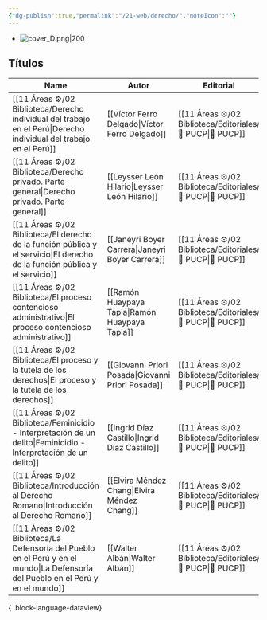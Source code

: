 ```yaml
---
{"dg-publish":true,"permalink":"/21-web/derecho/","noteIcon":""}
---
```


- ![cover_D.png|200](/img/user/11%20%C3%81reas%20%E2%9A%99/02%20Biblioteca/%F0%9F%92%BE%20Adjuntos/cover_D.png)
## Títulos
| Name                                                                                                                                 | Autor                                              | Editorial                                                    |
| ------------------------------------------------------------------------------------------------------------------------------------ | -------------------------------------------------- | ------------------------------------------------------------ |
| [[11 Áreas ⚙/02 Biblioteca/Derecho individual del trabajo en el Perú\|Derecho individual del trabajo en el Perú]]                 | [[Víctor Ferro Delgado\|Víctor Ferro Delgado]]     | [[11 Áreas ⚙/02 Biblioteca/Editoriales/📔 PUCP\|📔 PUCP]] |
| [[11 Áreas ⚙/02 Biblioteca/Derecho privado. Parte general\|Derecho privado. Parte general]]                                       | [[Leysser León Hilario\|Leysser León Hilario]]     | [[11 Áreas ⚙/02 Biblioteca/Editoriales/📔 PUCP\|📔 PUCP]] |
| [[11 Áreas ⚙/02 Biblioteca/El derecho de la función pública y el servicio\|El derecho de la función pública y el servicio]]       | [[Janeyri Boyer Carrera\|Janeyri Boyer Carrera]]   | [[11 Áreas ⚙/02 Biblioteca/Editoriales/📔 PUCP\|📔 PUCP]] |
| [[11 Áreas ⚙/02 Biblioteca/El proceso contencioso administrativo\|El proceso contencioso administrativo]]                         | [[Ramón Huaypaya Tapia\|Ramón Huaypaya Tapia]]     | [[11 Áreas ⚙/02 Biblioteca/Editoriales/📔 PUCP\|📔 PUCP]] |
| [[11 Áreas ⚙/02 Biblioteca/El proceso y la tutela de los derechos\|El proceso y la tutela de los derechos]]                       | [[Giovanni Priori Posada\|Giovanni Priori Posada]] | [[11 Áreas ⚙/02 Biblioteca/Editoriales/📔 PUCP\|📔 PUCP]] |
| [[11 Áreas ⚙/02 Biblioteca/Feminicidio - Interpretación de un delito\|Feminicidio - Interpretación de un delito]]                 | [[Ingrid Díaz Castillo\|Ingrid Díaz Castillo]]     | [[11 Áreas ⚙/02 Biblioteca/Editoriales/📔 PUCP\|📔 PUCP]] |
| [[11 Áreas ⚙/02 Biblioteca/Introducción al Derecho Romano\|Introducción al Derecho Romano]]                                       | [[Elvira Méndez Chang\|Elvira Méndez Chang]]       | [[11 Áreas ⚙/02 Biblioteca/Editoriales/📔 PUCP\|📔 PUCP]] |
| [[11 Áreas ⚙/02 Biblioteca/La Defensoría del Pueblo en el Perú y en el mundo\|La Defensoría del Pueblo en el Perú y en el mundo]] | [[Walter Albán\|Walter Albán]]                     | [[11 Áreas ⚙/02 Biblioteca/Editoriales/📔 PUCP\|📔 PUCP]] |

{ .block-language-dataview}